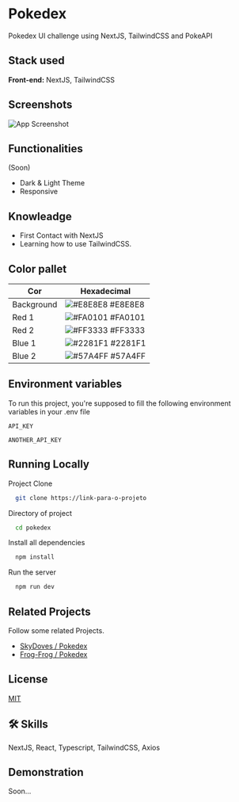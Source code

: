 
# Pokedex

Pokedex UI challenge using NextJS, TailwindCSS and PokeAPI




## Stack used

**Front-end:** NextJS,  TailwindCSS


## Screenshots

![App Screenshot](https://via.placeholder.com/468x300?text=App+Screenshot+Here)


## Functionalities
(Soon)
- Dark & Light Theme
- Responsive


## Knowleadge

- First Contact with NextJS
- Learning how to use TailwindCSS.
## Color pallet

| Cor               | Hexadecimal                                                |
| ----------------- | ---------------------------------------------------------------- |
| Background       | ![#E8E8E8](https://via.placeholder.com/10/E8E8E8?text=+) #E8E8E8 |
| Red 1       | ![#FA0101](https://via.placeholder.com/10/FA0101?text=+) #FA0101 |
| Red 2       | ![#FF3333](https://via.placeholder.com/10/FF3333?text=+) #FF3333 |
| Blue 1       | ![#2281F1](https://via.placeholder.com/10/2281F1?text=+) #2281F1 |
| Blue 2      |  ![#57A4FF](https://via.placeholder.com/10/57A4FF?text=+) #57A4FF |


## Environment variables

To run this project, you're supposed to fill the following environment variables in your .env file

`API_KEY`

`ANOTHER_API_KEY`


## Running Locally

Project Clone

```bash
  git clone https://link-para-o-projeto
```

Directory of project

```bash
  cd pokedex
```

Install all dependencies

```bash
  npm install
```

Run the server

```bash
  npm run dev
```


## Related Projects

Follow some related Projects.

- [SkyDoves / Pokedex](https://github.com/skydoves/Pokedex)
- [Frog-Frog / Pokedex](https://github.com/Frog-Frog/Pokedex)

## License

[MIT](https://choosealicense.com/licenses/mit/)


## 🛠 Skills
NextJS, React, Typescript, TailwindCSS, Axios 


## Demonstration

Soon...
